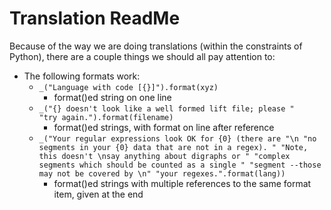 # Translation ReadMe
Because of the way we are doing translations (within the constraints of
Python), there are a couple things we should all pay attention to:

- The following formats work:
    - `_("Language with code [{}]").format(xyz)`
        - format()ed string on one line
    - `_("{} doesn't look like a well formed lift file; please "  
      "try again.").format(filename)`
        - format()ed strings, with format on line after reference
    - `_("Your regular expressions look OK for {0} (there are "\n
                "no segments in your {0} data that are not in a regex). "
                "Note, this doesn't \nsay anything about digraphs or "
                "complex segments which should be counted as a single "
                "segment --those may not be covered by \n"
                "your regexes.".format(lang))`
        - format()ed strings with multiple references to the same format item, given at the end
